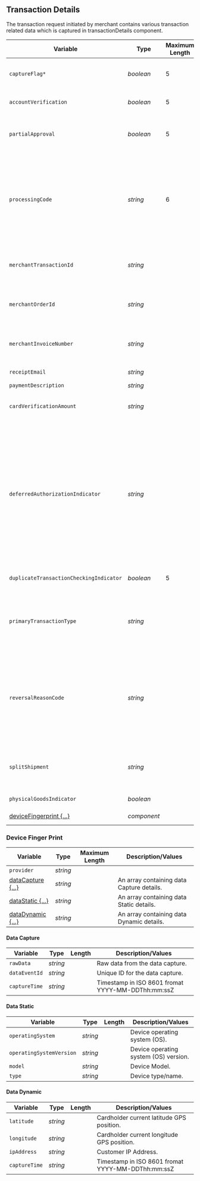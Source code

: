 ## Transaction Details

The transaction request initiated by merchant contains various transaction related data which is captured in transactionDetails component.

|Variable    | Type| Maximum Length | Description/Values|
|---------|-----------|----------------|---------|
| `captureFlag*` | *boolean* | 5 | Designates if the transaction should be captured. Auth (*FALSE*) or Sale (*TRUE*)|
| `accountVerification` | *boolean* | 5 | Determines if verification should be performed on the Payment Type.|
| `partialApproval` | *boolean* | 5 | Indicates if a partial approval is allowed. Partial approval should only be used in a card present or gift card transaction.|
| `processingCode` | *string* | 6 | A required code is used in conjunction with the message type to define the type of transaction that is by the terminal to the host.</br>Code Format:</br>Position 1-2 : [Transaction Type](url)</br>Position 3–4 : From [Account Type](url)</br>Position 5–6 : To Account Type </br> |
| `merchantTransactionId` | *string* |  | Client transaction ID if supplied by client mapped from Retrieval Reference Number (RRN) in the Request.|
| `merchantOrderId` | *string* |  | Client transaction ID if supplied by client mapped from Retrieval Reference Number (RRN) in the Request.|
| `merchantInvoiceNumber` | *string* |  | Client transaction ID if supplied by client mapped from Retrieval Reference Number (RRN) in the Request.|
| `receiptEmail` | *string* |  | Email id to send the digital receipt.|
| `paymentDescription` | *string* |  | Payment Description|
| `cardVerificationAmount` | *string* |  | Amount to charge the card to attempt verification. Note: some card brands do not allow zero $ auth.|
| `deferredAuthorizationIndicator` | *string* |  | This tag indicates a transaction that occurs when a merchant captures transaction information while the connectivity is interrupted or unavailable. This tag must be sent in the authorization/ purchase/ refund transaction once the connectivity is restored.</br>Accepted Request Types:</br>*INCREMENTAL_AUTH*</br>*RESUBMIT_AUTH*</br>*DELAYED_CHARGE*</br>*REAUTH*</br>*NO_SHOW* - Auto Rental & Lodging</br>*TOP_UP*</br>*DEFERRED_AUTH*|
| `duplicateTransactionCheckingIndicator` | *boolean* | 5 | Determines if duplicate transactions should be checked.|
| `primaryTransactionType` | *string* |  | Identifies the primary transaction type.</br>Accepted Request Types :</br>*AUTH_ONLY*</br>*CHARGE_PREAUTH*</br>*CHARGE_SALE*</br>*CANCEL*</br>*REFUND*|
| `reversalReasonCode` | *string* |  | Reason the merchant/ customer requests for cancel (void).</br>Accepted Request Types:</br>*VOIDED*</br>*TIMEOUT*</br>*EDIT_ERROR*</br>*MAC_VERIFICATION_ERROR*</br>MAC_SYNCH_ERROR</br>*ENCRYPTION_ERROR*</br>*SYSTEM_ERROR*</br>*SUSPECTED_FRAUD*|
| `splitShipment` | *string* |  | Identifies the number of shipments if the transaction will contain multiple shipments. Can be set during pre-auth or the first post-auth.|
| `physicalGoodsIndicator` | *boolean* |  | Identifies if physical goods were sold.|
| [deviceFingerprint {...}](#device-finger-print) | *component* |  | An array containing the device fingerprint details.|

### Device Finger Print

Variable | Type| Maximum Length | Description/Values|
|---------|----------|----------------|---------|
|`provider` | *string* |  |  |
|[dataCapture {...}](#data-capture)| *string* |  | An array containing data Capture details. | 
|[dataStatic {...}](#data-static)| *string* |  | An array containing data Static details.|
|[dataDynamic {...}](#data-dynamic)| *string* |  | An array containing data Dynamic details. |


#### Data Capture

| Variable | Type | Length | Description/Values |
| -------- | :--: | :------------: | ------------------ |
| `rawData` | *string* |  | Raw data from the data capture. |
| `dataEventId` | *string* |  | Unique ID for the data capture. |
| `captureTime` | *string* |  | Timestamp in ISO 8601 fromat YYYY-MM-DDThh:mm:ssZ |


#### Data Static

| Variable | Type | Length | Description/Values |
| -------- | :--: | :------------: | ------------------ |
| `operatingSystem` | *string* |  | Device operating system (OS). |
| `operatingSystemVersion` | *string* |  | Device operating system (OS) version. |
| `model` | *string* |  | Device Model. |
| `type` | *string* |  | Device type/name. |


#### Data Dynamic

| Variable | Type | Length | Description/Values |
| -------- | :--: | :------------: | ------------------ |
| `latitude` | *string* |  | Cardholder current latitude GPS position. |
| `longitude` | *string* |  | Cardholder current longitude GPS position. |
| `ipAddress` | *string* |  | Customer IP Address. |
| `captureTime` | *string* |  | Timestamp in ISO 8601 fromat YYYY-MM-DDThh:mm:ssZ |